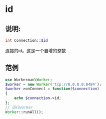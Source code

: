 # id

## 说明:
```php
int Connection::$id
```

连接的id。这是一个自增的整数


## 范例


```php
use Workerman\Worker;
$worker = new Worker('tcp://0.0.0.0:8484');
$worker->onConnect = function($connection)
{
    echo $connection->id;
};
// 运行worker
Worker::runAll();
```
